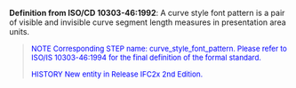 ﻿**Definition from ISO/CD 10303-46:1992**: A curve style font pattern is a pair of visible and invisible curve segment length measures in presentation area units.

> <font color="#0000FF" size="-1"> NOTE Corresponding STEP name:
		  curve_style_font_pattern. Please refer to ISO/IS 10303-46:1994 for the final
		  definition of the formal standard. </font>
> 
> <font size="-1"><font color="#0000FF">HISTORY New entity in Release
		  IFC2x 2nd Edition.</font> </font>
>